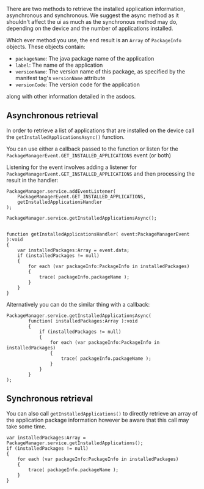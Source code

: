 
There are two methods to retrieve the installed application information, asynchronous and synchronous. We suggest the async method as it shouldn't affect the ui as much as the synchronous method may do, depending on the device and the number of applications installed.

Which ever method you use, the end result is an `Array` of `PackageInfo` objects. These objects contain:

- `packageName`: The java package name of the application
- `label`: The name of the application
- `versionName`: The version name of this package, as specified by the manifest tag's `versionName` attribute
- `versionCode`: The version code for the application

along with other information detailed in the asdocs.



## Asynchronous retrieval

In order to retrieve a list of applications that are installed on the device call the `getInstalledApplicationsAsync()` function.

You can use either a callback passed to the function or listen for the `PackageManagerEvent.GET_INSTALLED_APPLICATIONS` event (or both)


Listening for the event involves adding a listener for `PackageManagerEvent.GET_INSTALLED_APPLICATIONS` and then processing the result in the handler:

```as3
PackageManager.service.addEventListener( 
    PackageManagerEvent.GET_INSTALLED_APPLICATIONS, 
    getInstalledApplicationsHandler 
);

PackageManager.service.getInstalledApplicationsAsync();


function getInstalledApplicationsHandler( event:PackageManagerEvent ):void
{
    var installedPackages:Array = event.data;
    if (installedPackages != null)
    {
        for each (var packageInfo:PackageInfo in installedPackages)
        {
            trace( packageInfo.packageName );
        }
    }
}
```	 


Alternatively you can do the similar thing with a callback:

```as3
PackageManager.service.getInstalledApplicationsAsync(
        function( installedPackages:Array ):void
        {
            if (installedPackages != null)
            {
                for each (var packageInfo:PackageInfo in installedPackages)
                {
                    trace( packageInfo.packageName );
                }
            }
        }
);
```


## Synchronous retrieval

You can also call `getInstalledApplications()` to directly retrieve an array of the application package information however be aware that this call may take some time.


```as3
var installedPackages:Array = PackageManager.service.getInstalledApplications();
if (installedPackages != null)
{
    for each (var packageInfo:PackageInfo in installedPackages)
    {
        trace( packageInfo.packageName );
    }
}
```